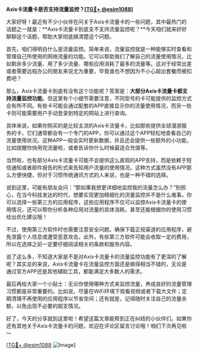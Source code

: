 **Axis卡流量卡是否支持流量监控？[[TG💪+ @esim1088](https://t.me/s/esim1088)]**

大家好呀！最近有不少小伙伴在问关于Axis卡流量卡的一些问题，其中最热门的话题之一就是：**Axis卡流量卡到底支不支持流量监控呢？**今天咱们就来好好聊聊这个话题，帮助大家彻底搞清楚这个问题。

首先，咱们得明白什么是流量监控。简单来说，流量监控就是一种能够实时查看和管理自己所使用的网络流量的功能。它可以帮助我们了解自己的流量使用情况，比如剩余多少流量、用了多少流量、哪些应用消耗了最多的流量等。这对于经常出差或者需要远程办公的朋友来说尤为重要，毕竟谁也不想因为不小心超出套餐而被扣费吧？

那么，Axis卡流量卡到底有没有这个功能呢？答案是：**大部分Axis卡流量卡都支持流量监控功能**。但这里有个小细节需要注意，不同型号的卡可能提供的监控方式会有所不同。有些卡可能会通过配套的APP直接显示你的流量使用情况，而另一些卡则可能需要用户手动登录到特定的网站上进行查询。

具体来说，如果你购买的是比较主流的Axis卡流量卡，比如那些提供全球漫游服务的卡，它们通常都会有一个专门的APP，你可以通过这个APP轻松地查看自己的流量使用状况。这种APP一般会实时更新数据，并且还会提供一些额外的小功能，比如提醒你快用完流量啦，或者告诉你什么时候最适合充值等。

当然啦，也有部分Axis卡流量卡可能不会提供这么直观的APP支持，而是依赖于短信通知或者邮件报告的形式来告知用户流量的使用情况。这种方式虽然没有APP那么方便快捷，但对于习惯传统通讯方式的人来说，也是一种不错的选择。

说到这里，可能有朋友会问：“那如果我想更详细地监控我的流量怎么办？”别担心，在当今科技发达的时代，想要实现更加精细化的流量监控并不是什么难事。你可以选择一些第三方的应用程序，这些应用程序不仅可以监控Axis卡流量卡的使用情况，还可以帮你分析各种应用对流量的具体消耗，甚至还能根据你的使用习惯给出优化建议哦！

不过，使用第三方软件时也需要注意安全问题。确保下载正规渠道的应用程序，避免泄露个人信息或遭受恶意攻击。此外，有些第三方软件可能会收取一定的费用，所以在选择之前一定要仔细阅读相关的条款和服务内容。

说了这么多，不知道大家是不是对Axis卡流量卡的流量监控功能有了更深的了解呢？其实总的来说，Axis卡流量卡在流量监控方面还是做得相当不错的，无论是通过官方APP还是其他辅助工具，都能满足大多数人的需求。

最后再给大家一个小贴士：无论你使用哪种方式来监控流量，养成良好的流量管理习惯都是非常重要的。比如说，尽量在WiFi环境下观看视频或者下载大文件；定期清理不再使用的应用程序以节省空间；还有就是，记得随时关注自己的流量余额，以免出现不必要的超支情况。

好了，今天的分享就到这里啦！希望这篇文章能帮到正在纠结的小伙伴们。如果你还有其他关于Axis卡流量卡的问题，欢迎在评论区留言讨论哦！咱们下次再见啦～

[[TG💪+ @esim1088](https://t.me/s/esim1088) ![Image](https://i.postimg.cc/4NQfJmqS/Snipaste-2025-05-13-00-14-12.png)]